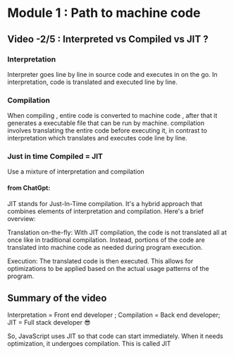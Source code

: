 # Module 1 : Path to machine code

## Video -2/5 : Interpreted vs Compiled vs JIT ?

### Interpretation

Interpreter goes line by line in source code and executes in on the go.
In interpretation, code is translated and executed line by line.

### Compilation

When compiling , entire code is converted to machine code , after that it generates a executable file that can be run by machine.
compilation involves translating the entire code before executing it, in contrast to interpretation which translates and executes code line by line.

### Just in time Compiled = JIT

Use a mixture of interpretation and compilation

#### from ChatGpt:

JIT stands for Just-In-Time compilation. It's a hybrid approach that combines elements of interpretation and compilation. Here's a brief overview:

Translation on-the-fly: With JIT compilation, the code is not translated all at once like in traditional compilation. Instead, portions of the code are translated into machine code as needed during program execution.

Execution: The translated code is then executed. This allows for optimizations to be applied based on the actual usage patterns of the program.

## Summary of the video

Interpretation = Front end developer ;
Compilation = Back end developer;
JIT = Full stack developer 😎

So, JavaScript uses JIT so that code can start immediately. When it needs optimization, it undergoes compilation. This is called JIT
